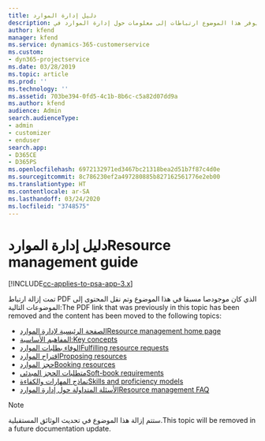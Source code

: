 ```yaml
---
title: دليل إدارة الموارد
description: يوفر هذا الموضوع ارتباطات إلى معلومات حول إدارة الموارد في Project Service Automation
author: kfend
manager: kfend
ms.service: dynamics-365-customerservice
ms.custom:
- dyn365-projectservice
ms.date: 03/28/2019
ms.topic: article
ms.prod: ''
ms.technology: ''
ms.assetid: 703be394-0fd5-4c1b-8b6c-c5a82d07dd9a
ms.author: kfend
audience: Admin
search.audienceType:
- admin
- customizer
- enduser
search.app:
- D365CE
- D365PS
ms.openlocfilehash: 6972132971ed3467bc21318bea2d51b7f87c4d0e
ms.sourcegitcommit: 8c786230ef2a497280885b827162561776e2eb00
ms.translationtype: HT
ms.contentlocale: ar-SA
ms.lasthandoff: 03/24/2020
ms.locfileid: "3748575"
---
```

# <a name="resource-management-guide"></a><span data-ttu-id="f2aab-103">دليل إدارة الموارد</span><span class="sxs-lookup"><span data-stu-id="f2aab-103">Resource management guide</span></span>

[!INCLUDE[cc-applies-to-psa-app-3.x](../../includes/cc-applies-to-psa-app-3x.md)]

<span data-ttu-id="f2aab-104">تمت إزالة ارتباط PDF الذي كان موجودصا مسبقا في هذا الموضوع وتم نقل المحتوى إلى الموضوعات التالية:</span><span class="sxs-lookup"><span data-stu-id="f2aab-104">The PDF link that was previously in this topic has been removed and the content has been moved to the following topics:</span></span>

- [<span data-ttu-id="f2aab-105">الصفحة الرئيسية لإدارة الموارد</span><span class="sxs-lookup"><span data-stu-id="f2aab-105">Resource management home page</span></span>](../resource-management-home-page.md)
- [<span data-ttu-id="f2aab-106">المفاهيم الأساسية:</span><span class="sxs-lookup"><span data-stu-id="f2aab-106">Key concepts</span></span>](../reports-key-concepts.md)
- [<span data-ttu-id="f2aab-107">الوفاء بطلبات الموارد</span><span class="sxs-lookup"><span data-stu-id="f2aab-107">Fulfilling resource requests</span></span>](../resource-management-fulfill-requests.md)
- [<span data-ttu-id="f2aab-108">اقتراح الموارد</span><span class="sxs-lookup"><span data-stu-id="f2aab-108">Proposing resources</span></span>](../resource-management-propose-resources.md)
- [<span data-ttu-id="f2aab-109">حجز الموارد</span><span class="sxs-lookup"><span data-stu-id="f2aab-109">Booking resources</span></span>](../resource-management-book-resources-scheduleboard.md)
- [<span data-ttu-id="f2aab-110">متطلبات الحجز المبدئي</span><span class="sxs-lookup"><span data-stu-id="f2aab-110">Soft-book requirements</span></span>](../resource-management-softbook-requirements.md)
- [<span data-ttu-id="f2aab-111">نماذج المهارات والكفاءة</span><span class="sxs-lookup"><span data-stu-id="f2aab-111">Skills and proficiency models</span></span>](../resource-management-skills-proficiency.md)
- [<span data-ttu-id="f2aab-112">الأسئلة المتداولة حول إدارة الموارد</span><span class="sxs-lookup"><span data-stu-id="f2aab-112">Resource management FAQ</span></span>](../resource-management-faq.md)

> [!NOTE]
> <span data-ttu-id="f2aab-113">ستتم إزالة هذا الموضوع في تحديث الوثائق المستقبلية.</span><span class="sxs-lookup"><span data-stu-id="f2aab-113">This topic will be removed in a future documentation update.</span></span> 

